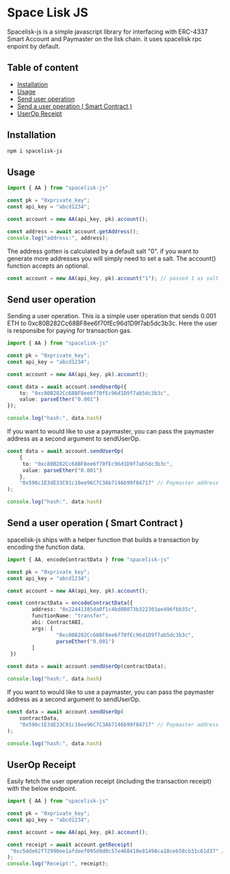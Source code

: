 <h1>Space Lisk JS</h1>

Spacelisk-js is a simple javascript library for interfacing with ERC-4337 Smart Account and Paymaster on the lisk chain. it uses spacelisk rpc enpoint by default.

<h2>Table of content</h2>

- [Installation](#installation)
- [Usage](#usage)
- [Send user operation](#send-user-operation)
- [Send a user operation ( Smart Contract )](#send-a-user-operation--smart-contract-)
- [UserOp Receipt](#userop-receipt)

## Installation

```bash
npm i spacelisk-js
```

##  Usage

```typescript
import { AA } from "spacelisk-js"

const pk = "0xprivate_key";
const api_key = "abcd1234";

const account = new AA(api_key, pk).account();

const address = await account.getAddress();
console.log("address:", address);
```

The address gotten is calculated by a default salt "0". if you want to generate more addresses you will simply need to set a salt. The account() function accepts an optional.

```typescript
const account = new AA(api_key, pk).account("1"); // passed 1 as salt
```

## Send user operation

Sending a user operation. This is a simple user operation that sends 0.001 ETH to 0xc80B282Cc68BF8ee6f70fEc96d1D9f7ab5dc3b3c. Here the user is responsibe for paying for transaction gas.

```ts
import { AA } from "spacelisk-js"

const pk = "0xprivate_key";
const api_key = "abcd1234";

const account = new AA(api_key, pk).account();

const data = await account.sendUserOp({
    to: "0xc80B282Cc68BF8ee6f70fEc96d1D9f7ab5dc3b3c",
    value: parseEther("0.001")
});

console.log("hash:", data.hash)
```

If you want to would like to use a paymaster, you can pass the paymaster address as a second argument to sendUserOp.

```ts
const data = await account.sendUserOp(
    {
     to: "0xc80B282Cc68BF8ee6f70fEc96d1D9f7ab5dc3b3c",
     value: parseEther("0.001")
    },
    "0x596c1E3dE33C91c16ee96C7C3Ab7146b99f84717" // Paymaster address
);

console.log("hash:", data.hash)
```

## Send a user operation ( Smart Contract )

spacelisk-js ships with a helper function that builds a transaction by encoding the function data.

```ts
import { AA, encodeContractData } from "spacelisk-js"

const pk = "0xprivate_key";
const api_key = "abcd1234";

const account = new AA(api_key, pk).account();

const contractData = encodeContractData({
        address: "0x22441385da0f1c4bd08073b322303ae496fbb35c",
        functionName: "transfer",
        abi: ContractABI,
        args: [
                "0xc80B282Cc68BF8ee6f70fEc96d1D9f7ab5dc3b3c", 
                parseEther("0.001")
        ]
 })

const data = await account.sendUserOp(contractData);

console.log("hash:", data.hash)
```

If you want to would like to use a paymaster, you can pass the paymaster address as a second argument to sendUserOp.

```ts
const data = await account.sendUserOp(
    contractData,
    "0x596c1E3dE33C91c16ee96C7C3Ab7146b99f84717" // Paymaster address
);

console.log("hash:", data.hash)
```

## UserOp Receipt

Easily fetch the user operation receipt (including the transaction receipt) with the below endpoint.

```ts
import { AA } from "spacelisk-js"

const pk = "0xprivate_key";
const api_key = "abcd1234";

const account = new AA(api_key, pk).account();

const receipt = await account.getReceipt(
 "0xc5dde62f72990ee1afdeef095d9d0c57e468410e81498ca10ceb58cb31c61d37" //hash
);
console.log("Receipt:", receipt);
```